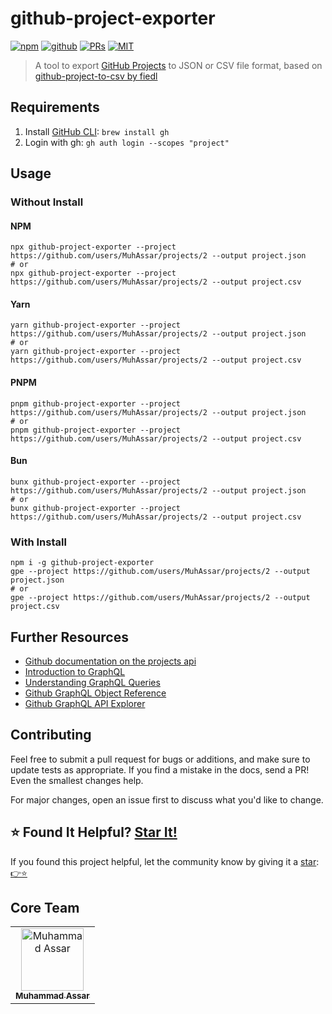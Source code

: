 # github-project-exporter

[![npm](https://img.shields.io/badge/NPM-package-red?style=flat&logo=npm)](https://www.npmjs.com/package/github-project-exporter)
[![github](https://img.shields.io/badge/hosted-github-red?style=flat&logo=github)](https://github.com/MuhAssar/github-project-exporter)
[![PRs](https://img.shields.io/badge/PRs-welcome-brightgreen.svg?style=flat)](https://github.com/MuhAssar/github-project-exporter/pulls)
[![MIT](https://img.shields.io/packagist/l/doctrine/orm.svg?style=flat)]()

> A tool to export [GitHub Projects](https://docs.github.com/en/issues/planning-and-tracking-with-projects) to JSON or CSV file format, based on [github-project-to-csv by fiedl](https://github.com/fiedl/github-project-to-csv)

## Requirements

1. Install [GitHub CLI](https://cli.github.com): `brew install gh`
2. Login with gh: `gh auth login --scopes "project"`

## Usage

### Without Install

#### NPM

```shell
npx github-project-exporter --project https://github.com/users/MuhAssar/projects/2 --output project.json
# or
npx github-project-exporter --project https://github.com/users/MuhAssar/projects/2 --output project.csv
```

#### Yarn

```shell
yarn github-project-exporter --project https://github.com/users/MuhAssar/projects/2 --output project.json
# or
yarn github-project-exporter --project https://github.com/users/MuhAssar/projects/2 --output project.csv
```

#### PNPM

```shell
pnpm github-project-exporter --project https://github.com/users/MuhAssar/projects/2 --output project.json
# or
pnpm github-project-exporter --project https://github.com/users/MuhAssar/projects/2 --output project.csv
```

#### Bun

```shell
bunx github-project-exporter --project https://github.com/users/MuhAssar/projects/2 --output project.json
# or
bunx github-project-exporter --project https://github.com/users/MuhAssar/projects/2 --output project.csv
```

### With Install

```shell
npm i -g github-project-exporter
gpe --project https://github.com/users/MuhAssar/projects/2 --output project.json
# or
gpe --project https://github.com/users/MuhAssar/projects/2 --output project.csv
```

## Further Resources

- [Github documentation on the projects api](https://docs.github.com/en/issues/planning-and-tracking-with-projects/automating-your-project/using-the-api-to-manage-projects)
- [Introduction to GraphQL](https://docs.github.com/en/graphql/guides/introduction-to-graphql)
- [Understanding GraphQL Queries](https://graphql.org/learn/queries/)
- [Github GraphQL Object Reference](https://docs.github.com/en/graphql/reference/objects)
- [Github GraphQL API Explorer](https://docs.github.com/en/graphql/overview/explorer)

## Contributing

Feel free to submit a pull request for bugs or additions, and make sure to update tests as appropriate. If you find a mistake in the docs, send a PR! Even the smallest changes help.

For major changes, open an issue first to discuss what you'd like to change.

## ⭐ Found It Helpful? [Star It!](https://github.com/MuhAssar/github-project-exporter/stargazers)

If you found this project helpful, let the community know by giving it a [star](https://github.com/MuhAssar/github-project-exporter/stargazers): [👉⭐](https://github.com/MuhAssar/github-project-exporter/stargazers)

## Core Team

<table>
  <tr>
    <td align="center"><a href="https://github.com/MuhAssar"><img src="https://avatars.githubusercontent.com/u/2022065?v=4" width="100px;" alt="Muhammad Assar"/><br /><sub><b>Muhammad Assar</b></sub></a></td>
    </tr>
</table>

